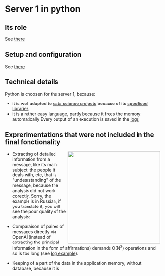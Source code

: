# Server 1 in python
## Its role
See [there](https://github.com/akostrik/stage_telegram/tree/main#the-same-scheme-of-the-appication-in-english)
  
## Setup and configuration
See [there](https://github.com/akostrik/stage_telegram/tree/main#setup-and-configuration)

## Technical details
Python is choosen for the server 1, because:
- it is well adapted to [data science projects](https://en.wikipedia.org/wiki/Data_science) because of its [specilised libraries](https://datascientest.com/top-10-des-librairies-python-pour-un-data-scientist)
- it is a rather easy language, partly because it frees the memory automatically
Every output of an execution is saved in the [logs](https://github.com/akostrik/stage_telegram/tree/main/server1/log)

## Exprerimentations that were not included in the final fonctionality
<img align="right" width="300" height="300" src="https://github.com/akostrik/stage_telegram/assets/22834202/9176b2d8-a75b-4335-8a97-80e82197579a">

- Extracting of detailed information from a message, like its main subject, the people it deals with, etc, that is "undesrstanding" of the message, because the analysis did not work corectly. Sorry, the example is in Russian, if you translate it, you will see the pour quality of the analysis:

- Comparaison of paires of messages directly via OpenAI (instead of extracting the principal information in the form of affirmations) demands O(N<sup>2</sup>) operations and so is too long (see [log example](https://github.com/akostrik/stage_telegram/blob/main/server1/log/log_2023_09_28_18h08%20ERROR%20LIMITE%20GPT4.txt)).

- Keeping of a part of the data in the application memory, without database, because it is 
